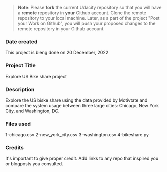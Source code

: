 >**Note**: Please **fork** the current Udacity repository so that you will have a **remote** repository in **your** Github account. Clone the remote repository to your local machine. Later, as a part of the project "Post your Work on Github", you will push your proposed changes to the remote repository in your Github account.

### Date created
This project is bieng done on 20 December, 2022

### Project Title
Explore US Bike share project

### Description
Explore the US biske share using the data provided by Motivtate and compare the system usage between three large cities: Chicago, New York City, and Washington, DC.


### Files used
1-chicago.csv
2-new_york_city.csv
3-washington.csv
4-bikeshare.py

### Credits
It's important to give proper credit. Add links to any repo that inspired you or blogposts you consulted.

